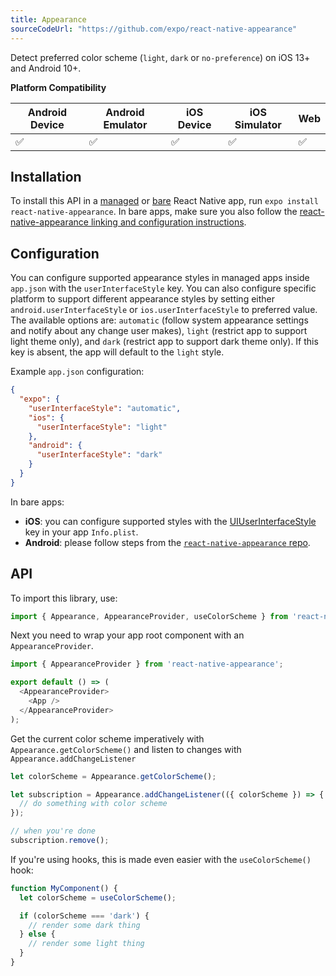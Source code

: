 ```yaml
---
title: Appearance
sourceCodeUrl: "https://github.com/expo/react-native-appearance"
---
```


Detect preferred color scheme (`light`, `dark` or `no-preference`) on iOS 13+ and Android 10+.

**Platform Compatibility**

| Android Device | Android Emulator | iOS Device | iOS Simulator |  Web  |
| ------ | ---------- | ------ | ------ | ------ |
| ✅     |  ✅     | ✅     | ✅     | ✅    |

## Installation

To install this API in a [managed](../../introduction/managed-vs-bare/#managed-workflow) or [bare](../../introduction/managed-vs-bare/#bare-workflow) React Native app, run `expo install react-native-appearance`. In bare apps, make sure you also follow the [react-native-appearance linking and configuration instructions](https://github.com/expo/react-native-appearance#linking).

## Configuration

You can configure supported appearance styles in managed apps inside `app.json` with the `userInterfaceStyle` key. You can also configure specific platform to support different appearance styles by setting either `android.userInterfaceStyle` or `ios.userInterfaceStyle` to preferred value.
The available options are: `automatic` (follow system appearance settings and notify about any change user makes), `light` (restrict app to support light theme only), and `dark` (restrict app to support dark theme only).
If this key is absent, the app will default to the `light` style.

Example `app.json` configuration:
```json
{
  "expo": {
    "userInterfaceStyle": "automatic",
    "ios": {
      "userInterfaceStyle": "light"
    },
    "android": {
      "userInterfaceStyle": "dark"
    }
  }
}
```

In bare apps:
- **iOS**: you can configure supported styles with the [UIUserInterfaceStyle](https://developer.apple.com/documentation/bundleresources/information_property_list/uiuserinterfacestyle) key in your app `Info.plist`.
- **Android**: please follow steps from the [`react-native-appearance` repo](https://github.com/expo/react-native-appearance#configuration).

## API

To import this library, use:

```js
import { Appearance, AppearanceProvider, useColorScheme } from 'react-native-appearance';
```

Next you need to wrap your app root component with an `AppearanceProvider`.

```js
import { AppearanceProvider } from 'react-native-appearance';

export default () => (
  <AppearanceProvider>
    <App />
  </AppearanceProvider>
);
```

Get the current color scheme imperatively with `Appearance.getColorScheme()` and listen to changes with `Appearance.addChangeListener`

```js
let colorScheme = Appearance.getColorScheme();

let subscription = Appearance.addChangeListener(({ colorScheme }) => {
  // do something with color scheme
});

// when you're done
subscription.remove();
```

If you're using hooks, this is made even easier with the `useColorScheme()` hook:

```js
function MyComponent() {
  let colorScheme = useColorScheme();

  if (colorScheme === 'dark') {
    // render some dark thing
  } else {
    // render some light thing
  }
}
```
